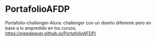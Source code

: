 # PortafolioAFDP
Portafolio-challenger-Alura: challenger con un diseño diferente pero en base a lo ampredido en los cursos.
https://pipedaguer.github.io/PortafolioAFDP/
